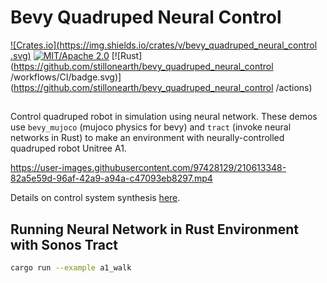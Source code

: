 # Bevy Quadruped Neural Control

[![Crates.io](https://img.shields.io/crates/v/bevy_quadruped_neural_control
.svg)](https://crates.io/crates/bevy_quadruped_neural_control)
[![MIT/Apache 2.0](https://img.shields.io/badge/license-MIT%2FApache-blue.svg)](https://github.com/bevyengine/bevy#license)
[![Rust](https://github.com/stillonearth/bevy_quadruped_neural_control
/workflows/CI/badge.svg)](https://github.com/stillonearth/bevy_quadruped_neural_control
/actions)

##

Control quadruped robot in simulation using neural network. These demos use `bevy_mujoco` (mujoco physics for bevy) and `tract` (invoke neural networks in Rust) to make an environment with neurally-controlled quadruped robot Unitree A1.

https://user-images.githubusercontent.com/97428129/210613348-82a5e59d-96af-42a9-a94a-c47093eb8297.mp4

Details on control system synthesis [here](https://github.com/stillonearth/continuous_control-unitree-a1).

## Running Neural Network in Rust Environment with Sonos Tract

```bash
cargo run --example a1_walk
```
